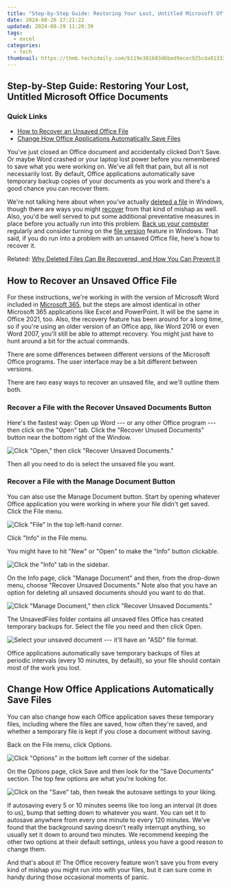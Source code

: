```yaml
---
title: "Step-by-Step Guide: Restoring Your Lost, Untitled Microsoft Office Documents"
date: 2024-08-26 17:21:22
updated: 2024-08-29 11:28:39
tags:
  - excel
categories:
  - tech
thumbnail: https://thmb.techidaily.com/b119e381603d6bed9ecec925cda81333c3ae9fa13dd7e2286051886237daee19.jpg
---
```


## Step-by-Step Guide: Restoring Your Lost, Untitled Microsoft Office Documents

### Quick Links

* [How to Recover an Unsaved Office File](https://win-blog.techidaily.com/guilty-gear-strive-for-pc-a-guide-to-resolving-game-freezing-issues/)
* [Change How Office Applications Automatically Save Files](https://desktop-recording.techidaily.com/new-2024-approved-detailed-walkthrough-ipad-screen-recording/)

 You've just closed an Office document and accidentally clicked Don't Save. Or maybe Word crashed or your laptop lost power before you remembered to save what you were working on. We've all felt that pain, but all is not necessarily lost. By default, Office applications automatically save temporary backup copies of your documents as you work and there's a good chance you can recover them.

 We're not talking here about when you've actually [deleted a file](https://screen-recording.techidaily.com/updated-enhancing-facebook-viewership-with-obs-broadcasts/) in Windows, though there are ways you might [recover](https://screen-sharing-recording.techidaily.com/new-2024-approved-stepwise-process-for-capturing-live-soundtracks-online/) from that kind of mishap as well. Also, you'd be well served to put some additional preventative measures in place before you actually run into this problem. [Back up your computer](https://activate-lock.techidaily.com/in-2024-how-to-bypass-icloud-by-checkra1n-even-on-iphone-14-pro-max-if-youve-tried-everything-by-drfone-ios/) regularly and consider turning on the [file version](https://extra-skills.techidaily.com/how-to-fade-out-audio-in-logic-pro-for-2024/) feature in Windows. That said, if you do run into a problem with an unsaved Office file, here's how to recover it.

Related: [Why Deleted Files Can Be Recovered, and How You Can Prevent It](https://screen-recording.techidaily.com/updated-enhancing-facebook-viewership-with-obs-broadcasts/) 

##  How to Recover an Unsaved Office File

 For these instructions, we're working in with the version of Microsoft Word included in [Microsoft 365](https://games-able.techidaily.com/ultimate-console-content-psplus-or-xbox-game-pass/), but the steps are almost identical in other Microsoft 365 applications like Excel and PowerPoint. It will be the same in Office 2021, too. Also, the recovery feature has been around for a long time, so if you're using an older version of an Office app, like Word 2016 or even Word 2007, you'll still be able to attempt recovery. You might just have to hunt around a bit for the actual commands.

 There are some differences between different versions of the Microsoft Office programs. The user interface may be a bit different between versions.

 There are two easy ways to recover an unsaved file, and we'll outline them both.

###  Recover a File with the Recover Unsaved Documents Button

 Here's the fastest way: Open up Word --- or any other Office program --- then click on the "Open" tab. Click the "Recover Unused Documents" button near the bottom right of the Window.

![Click &quot;Open,&quot; then click &quot;Recover Unsaved Documents.&quot;](https://static1.howtogeekimages.com/wordpress/wp-content/uploads/2016/05/click-open-click-recover-unused-documents.png) 

 Then all you need to do is select the unsaved file you want.

###  Recover a File with the Manage Document Button

 You can also use the Manage Document button. Start by opening whatever Office application you were working in where your file didn't get saved. Click the File menu.

![Click &quot;File&quot; in the top left-hand corner.](https://static1.howtogeekimages.com/wordpress/wp-content/uploads/2016/05/Click-File.png) 

 Click "Info" in the File menu.

 You might have to hit "New" or "Open" to make the "Info" button clickable.

![Click the &quot;Info&quot; tab in the sidebar.](https://static1.howtogeekimages.com/wordpress/wp-content/uploads/2016/05/click-info.png) 

 On the Info page, click "Manage Document" and then, from the drop-down menu, choose "Recover Unsaved Documents." Note also that you have an option for deleting all unsaved documents should you want to do that.

![Click &quot;Manage Document,&quot; then click &quot;Recover Unsaved Documents.&quot;](https://static1.howtogeekimages.com/wordpress/wp-content/uploads/2016/05/click-manage-document.png) 

 The UnsavedFiles folder contains all unsaved files Office has created temporary backups for. Select the file you need and then click Open.

![Select your unsaved document --- it'll have an &quot;ASD&quot; file format.](https://static1.howtogeekimages.com/wordpress/wp-content/uploads/2016/05/selectfile-then-click-opn.png) 

 Office applications automatically save temporary backups of files at periodic intervals (every 10 minutes, by default), so your file should contain most of the work you lost.

##  Change How Office Applications Automatically Save Files

 You can also change how each Office application saves these temporary files, including where the files are saved, how often they're saved, and whether a temporary file is kept if you close a document without saving.

 Back on the File menu, click Options.

![Click &quot;Options&quot; in the bottom left corner of the sidebar.](https://static1.howtogeekimages.com/wordpress/wp-content/uploads/2016/05/click-options.png) 

 On the Options page, click Save and then look for the "Save Documents" section. The top few options are what you're looking for.

![Click on the &quot;Save&quot; tab, then tweak the autosave settings to your liking.](https://static1.howtogeekimages.com/wordpress/wp-content/uploads/2016/05/Word.png) 

 If autosaving every 5 or 10 minutes seems like too long an interval (it does to us), bump that setting down to whatever you want. You can set it to autosave anywhere from every one minute to every 120 minutes. We've found that the background saving doesn't really interrupt anything, so usually set it down to around two minutes. We recommend keeping the other two options at their default settings, unless you have a good reason to change them.

 And that's about it! The Office recovery feature won't save you from every kind of mishap you might run into with your files, but it can sure come in handy during those occasional moments of panic.

<ins class="adsbygoogle"
     style="display:block"
     data-ad-format="autorelaxed"
     data-ad-client="ca-pub-7571918770474297"
     data-ad-slot="1223367746"></ins>



<ins class="adsbygoogle"
     style="display:block"
     data-ad-client="ca-pub-7571918770474297"
     data-ad-slot="8358498916"
     data-ad-format="auto"
     data-full-width-responsive="true"></ins>
